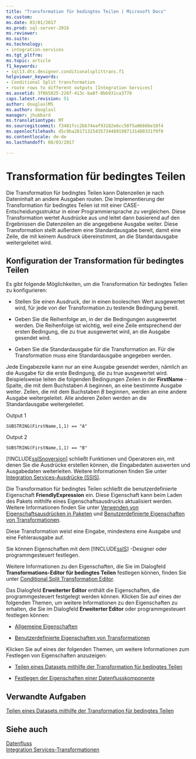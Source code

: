 ```yaml
---
title: "Transformation für bedingtes Teilen | Microsoft Docs"
ms.custom: 
ms.date: 03/01/2017
ms.prod: sql-server-2016
ms.reviewer: 
ms.suite: 
ms.technology:
- integration-services
ms.tgt_pltfrm: 
ms.topic: article
f1_keywords:
- sql13.dts.designer.conditionalsplittrans.f1
helpviewer_keywords:
- Conditional Split transformation
- route rows to different outputs [Integration Services]
ms.assetid: 3f8b5825-226f-413c-ba8f-0bb931ca3770
caps.latest.revision: 51
author: douglaslMS
ms.author: douglasl
manager: jhubbard
ms.translationtype: MT
ms.sourcegitcommit: f3481fcc2bb74eaf93182e6cc58f5a06666e10f4
ms.openlocfilehash: d5c9ba281713154357344891987131480331f9f0
ms.contentlocale: de-de
ms.lasthandoff: 08/03/2017

---
```

# <a name="conditional-split-transformation"></a>Transformation für bedingtes Teilen
  Die Transformation für bedingtes Teilen kann Datenzeilen je nach Dateninhalt an andere Ausgaben routen. Die Implementierung der Transformation für bedingtes Teilen ist mit einer CASE-Entscheidungsstruktur in einer Programmiersprache zu vergleichen. Diese Transformation wertet Ausdrücke aus und leitet dann basierend auf den Ergebnissen die Datenzeilen an die angegebene Ausgabe weiter. Diese Transformation stellt außerdem eine Standardausgabe bereit, damit eine Zeile, die mit keinem Ausdruck übereinstimmt, an die Standardausgabe weitergeleitet wird.  
  
## <a name="configuration-of-the-conditional-split-transformation"></a>Konfiguration der Transformation für bedingtes Teilen  
 Es gibt folgende Möglichkeiten, um die Transformation für bedingtes Teilen zu konfigurieren:  
  
-   Stellen Sie einen Ausdruck, der in einen booleschen Wert ausgewertet wird, für jede von der Transformation zu testende Bedingung bereit.  
  
-   Geben Sie die Reihenfolge an, in der die Bedingungen ausgewertet werden. Die Reihenfolge ist wichtig, weil eine Zeile entsprechend der ersten Bedingung, die zu true ausgewertet wird, an die Ausgabe gesendet wird.  
  
-   Geben Sie die Standardausgabe für die Transformation an. Für die Transformation muss eine Standardausgabe angegeben werden.  
  
 Jede Eingabezeile kann nur an eine Ausgabe gesendet werden, nämlich an die Ausgabe für die erste Bedingung, die zu true ausgewertet wird. Beispielsweise leiten die folgenden Bedingungen Zeilen in der **FirstName** -Spalte, die mit dem Buchstaben *A* beginnen, an eine bestimmte Ausgabe weiter. Zeilen, die mit dem Buchstaben *B* beginnen, werden an eine andere Ausgabe weitergeleitet. Alle anderen Zeilen werden an die Standardausgabe weitergeleitet.  
  
 Output 1  
  
 `SUBSTRING(FirstName,1,1) == "A"`  
  
 Output 2  
  
 `SUBSTRING(FirstName,1,1) == "B"`  
  
 [!INCLUDE[ssISnoversion](../../../includes/ssisnoversion-md.md)] schließt Funktionen und Operatoren ein, mit denen Sie die Ausdrücke erstellen können, die Eingabedaten auswerten und Ausgabedaten weiterleiten. Weitere Informationen finden Sie unter [Integration Services-Ausdrücke &#40;SSIS&#41;](../../../integration-services/expressions/integration-services-ssis-expressions.md).  
  
 Die Transformation für bedingtes Teilen schließt die benutzerdefinierte Eigenschaft **FriendlyExpression** ein. Diese Eigenschaft kann beim Laden des Pakets mithilfe eines Eigenschaftsausdrucks aktualisiert werden. Weitere Informationen finden Sie unter [Verwenden von Eigenschaftsausdrücken in Paketen](../../../integration-services/expressions/use-property-expressions-in-packages.md) und [Benutzerdefinierte Eigenschaften von Transformationen](../../../integration-services/data-flow/transformations/transformation-custom-properties.md).  
  
 Diese Transformation weist eine Eingabe, mindestens eine Ausgabe und eine Fehlerausgabe auf.  
  
 Sie können Eigenschaften mit dem [!INCLUDE[ssIS](../../../includes/ssis-md.md)] -Designer oder programmgesteuert festlegen.  
  
 Weitere Informationen zu den Eigenschaften, die Sie im Dialogfeld **Transformations-Editor für bedingtes Teilen** festlegen können, finden Sie unter [Conditional Split Transformation Editor](../../../integration-services/data-flow/transformations/conditional-split-transformation-editor.md).  
  
 Das Dialogfeld **Erweiterter Editor** enthält die Eigenschaften, die programmgesteuert festgelegt werden können. Klicken Sie auf eines der folgenden Themen, um weitere Informationen zu den Eigenschaften zu erhalten, die Sie im Dialogfeld **Erweiterter Editor** oder programmgesteuert festlegen können:  
  
-   [Allgemeine Eigenschaften](http://msdn.microsoft.com/library/51973502-5cc6-4125-9fce-e60fa1b7b796)  
  
-   [Benutzerdefinierte Eigenschaften von Transformationen](../../../integration-services/data-flow/transformations/transformation-custom-properties.md)  
  
 Klicken Sie auf eines der folgenden Themen, um weitere Informationen zum Festlegen von Eigenschaften anzuzeigen:  
  
-   [Teilen eines Datasets mithilfe der Transformation für bedingtes Teilen](../../../integration-services/data-flow/transformations/split-a-dataset-by-using-the-conditional-split-transformation.md)  
  
-   [Festlegen der Eigenschaften einer Datenflusskomponente](../../../integration-services/data-flow/set-the-properties-of-a-data-flow-component.md)  
  
## <a name="related-tasks"></a>Verwandte Aufgaben  
 [Teilen eines Datasets mithilfe der Transformation für bedingtes Teilen](../../../integration-services/data-flow/transformations/split-a-dataset-by-using-the-conditional-split-transformation.md)  
  
## <a name="see-also"></a>Siehe auch  
 [Datenfluss](../../../integration-services/data-flow/data-flow.md)   
 [Integration Services-Transformationen](../../../integration-services/data-flow/transformations/integration-services-transformations.md)  
  
  
